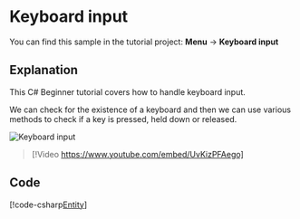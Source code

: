 # Keyboard input
You can find this sample in the tutorial project: **Menu** → **Keyboard input**

## Explanation
This C# Beginner tutorial covers how to handle keyboard input.

We can check for the existence of a keyboard and then we can use various methods to check if a key is pressed, held down or released.

![Keyboard input](media/keyboard-input.webp)

> [!Video https://www.youtube.com/embed/UvKizPFAego]

## Code
[!code-csharp[Entity](../../../../stride/samples/Tutorials/CSharpBeginner/CSharpBeginner/CSharpBeginner.Game/Code/KeyboardInputDemo.cs)]
